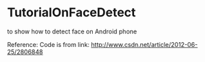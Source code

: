 TutorialOnFaceDetect
====================

to show how to detect face on Android phone

Reference:
Code is from link: http://www.csdn.net/article/2012-06-25/2806848
